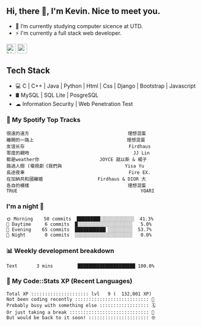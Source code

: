 ## Hi, there 👋, I'm Kevin. Nice to meet you.

- 🌱 I’m currently studying computer sicence at UTD.
- ⚡ I'm currently a full stack web developer.

<a href="https://www.linkedin.com/in/kevin12686/"><img alt="LinkedIn" src="https://img.shields.io/badge/linkedin%20-%230077B5.svg?&style=for-the-badge&logo=linkedin&logoColor=white" height=25></a>
<a href="https://www.instagram.com/kevin12686/"><img src="https://img.shields.io/badge/instagram-3f729b?&style=for-the-badge&logo=instagram&logoColor=white" height=25></a>

## Tech Stack

* 💻 C | C++ | Java | Python | Html | Css | Django | Bootstrap | Javascript
* 🛢️ MySQL | SQL Lite | PosgreSQL
* ☁ Information Security | Web Penetration Test

### 🎵 My Spotify Top Tracks

<!-- spotify start -->

```text
很遠的遠方                                    理想混蛋
離開的一路上                                  理想混蛋
友谊长存                                      Firdhaus
零度的親吻                                      JJ Lin
都是weather你                      JOYCE 就以斯 & 楊子
路過人間 (電視劇《我們與                       Yisa Yu
長途夜車                                      Fire EX.
在加納共和國離婚                    Firdhaus & DIOR 大
各自的模樣                                    理想混蛋
TRUE                                             YOARI
```

<!-- spotify end -->

### I'm a night 🦉

<!-- early_bird start -->

```text
🌞 Morning    50 commits  ████████▋░░░░░░░░░░░░  41.3%
🌆 Daytime     6 commits  █░░░░░░░░░░░░░░░░░░░░   5.0%
🌃 Evening    65 commits  ███████████▎░░░░░░░░░  53.7%
🌙 Night       0 commits  ░░░░░░░░░░░░░░░░░░░░░   0.0%
```

<!-- early_bird end -->

### 📊 Weekly development breakdown

<!-- code_time start -->

```text
Text       3 mins         █████████████████████ 100.0%
```

<!-- code_time end -->

### 🧰 My Code::Stats XP (Recent Languages)

<!-- codestats start -->

```text
Total XP ::::::::::::::::::::: lvl   9 (  132,001 XP) 
Not been coding recently ::::::::::::::::::::::::::: 🙈
Probably busy with something else :::::::::::::::::: 🗓
Or just taking a break ::::::::::::::::::::::::::::: 🌴
But would be back to it soon! :::::::::::::::::::::: 🤓
```

<!-- codestats end -->
